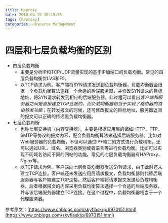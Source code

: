 ```yaml
---
title: Haproxy
date: 2018-04-10 10:19:55
tags: [haproxy]
categories: Resource Management
---
```


# 四层和七层负载均衡的区别
- 四层负载均衡
  - 主要是分析IP和TCP/UDP流量实现的基于IP加端口的负载均衡。常见的四层负载均衡优LVS和F5。
  - 以TCP请求为例。客户端将SYN请求发送到负载均衡器，负载均衡器会根据一个负载均衡算法选择一个合适的后端服务器，并修改SYN请求的目标地址，将SYN请求转发到相应的后端服务器。此过程可以看出*客户端和服务器之间是直接建立TCP连接的，而负载均衡器相当于实现了路由器的路由转发功能*；在转发报文的时候，还可修改报文的目标地址，服务器返回的报文可以正确的传递黑负载均衡器。
- 七层负载均衡
  - 也称七层交换机（内容交换器）。主要是根据应用层的诸如HTTP、FTP、SMTP等协议的报文内容，配合负载均衡算法来选择后端服务器。比如对Web服务器的负载均衡，不但可以通过IP+端口的方式进行负载均衡，还可以通过URL、域名、浏览器类别或者语言等进行负载均衡。比如可以实现不同域名访问不同的网站的功能。常见的七层负载均衡器有HAProxy、Nginx等。
  - 以TCP请求为例。客户端向七层负载均衡器发送SYN请求，由于此时还未建立TCP连接，客户端还未发送应用层请求报文，负载均衡器则代替后端服务器与客户端建立TCP连接。然后客户端将请求报文发送给负载均衡器，后者根据报文的内容采用负载均衡算法选择一个合适的后端服务器，并与该后端服务器建立TCP连接。在这个过程中，负载均衡器相当于一个代理服务器。

<!--more-->

参考原文：[https://www.cnblogs.com/skyflask/p/6970151.html](https://www.cnblogs.com/skyflask/p/6970151.html)
